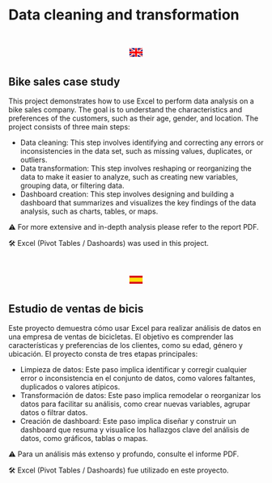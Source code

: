 # Data cleaning and transformation

<h1 align="center">
<img src="https://github.com/Karim-Medlej/Karim-Medlej/blob/main/gb.jpg" width="5%" height="5%">
</h1>

## Bike sales case study

This project demonstrates how to use Excel to perform data analysis on a bike sales company. The goal is to understand the characteristics and preferences of the customers, such as their age, gender, and location. The project consists of three main steps:

  - Data cleaning: This step involves identifying and correcting any errors or inconsistencies in the data set, such as missing values, duplicates, or outliers.
  - Data transformation: This step involves reshaping or reorganizing the data to make it easier to analyze, such as creating new variables, grouping data, or filtering data.
  - Dashboard creation: This step involves designing and building a dashboard that summarizes and visualizes the key findings of the data analysis, such as charts, tables, or maps.

⚠️ For more extensive and in-depth analysis please refer to the report PDF.

🛠️ Excel (Pivot Tables / Dashoards) was used in this project.

<h1 align="center">
<img src="https://github.com/Karim-Medlej/Karim-Medlej/blob/main/esp.jpg" width="5%" height="5%">
</h1>

## Estudio de ventas de bicis

Este proyecto demuestra cómo usar Excel para realizar análisis de datos en una empresa de ventas de bicicletas. El objetivo es comprender las características y preferencias de los clientes, como su edad, género y ubicación. El proyecto consta de tres etapas principales:

  - Limpieza de datos: Este paso implica identificar y corregir cualquier error o inconsistencia en el conjunto de datos, como valores faltantes, duplicados o valores atípicos.
  - Transformación de datos: Este paso implica remodelar o reorganizar los datos para facilitar su análisis, como crear nuevas variables, agrupar datos o filtrar datos.
  - Creación de dashboard: Este paso implica diseñar y construir un dashboard que resuma y visualice los hallazgos clave del análisis de datos, como gráficos, tablas o mapas.

⚠️ Para un análisis más extenso y profundo, consulte el informe PDF.

🛠️ Excel (Pivot Tables / Dashoards) fue utilizado en este proyecto.
